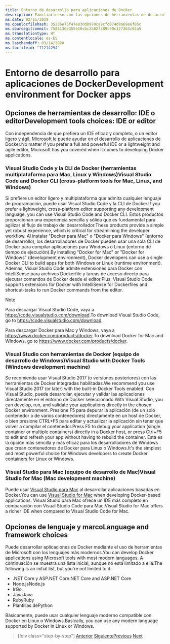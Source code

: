 ```yaml
---
title: Entorno de desarrollo para aplicaciones de Docker
description: Familiarícese con las opciones de herramientas de desarrollo más importantes que son compatibles con el ciclo de vida de desarrollo de Docker.
ms.date: 02/15/2019
ms.openlocfilehash: 35236e75f47e830d0970ca9cfd074d9a69e6f85c
ms.sourcegitcommit: 7588136e355e10cbc2582f389c90c127363c02a5
ms.translationtype: HT
ms.contentlocale: es-ES
ms.lasthandoff: 03/14/2020
ms.locfileid: "71214294"
---
```

# <a name="development-environment-for-docker-apps"></a><span data-ttu-id="f5bc4-103">Entorno de desarrollo para aplicaciones de Docker</span><span class="sxs-lookup"><span data-stu-id="f5bc4-103">Development environment for Docker apps</span></span>

## <a name="development-tools-choices-ide-or-editor"></a><span data-ttu-id="f5bc4-104">Opciones de herramientas de desarrollo: IDE o editor</span><span class="sxs-lookup"><span data-stu-id="f5bc4-104">Development tools choices: IDE or editor</span></span>

<span data-ttu-id="f5bc4-105">Con independencia de que prefiera un IDE eficaz y completo, o un editor ligero y ágil, Microsoft le puede ayudar en el desarrollo de aplicaciones de Docker.</span><span class="sxs-lookup"><span data-stu-id="f5bc4-105">No matter if you prefer a full and powerful IDE or a lightweight and agile editor, Microsoft has you covered when it comes to developing Docker applications.</span></span>

### <a name="visual-studio-code-and-docker-cli-cross-platform-tools-for-mac-linux-and-windows"></a><span data-ttu-id="f5bc4-106">Visual Studio Code y la CLI de Docker (herramientas multiplataforma para Mac, Linux y Windows)</span><span class="sxs-lookup"><span data-stu-id="f5bc4-106">Visual Studio Code and Docker CLI (cross-platform tools for Mac, Linux, and Windows)</span></span>

<span data-ttu-id="f5bc4-107">Si prefiere un editor ligero y multiplataforma que admita cualquier lenguaje de programación, puede usar Visual Studio Code y la CLI de Docker.</span><span class="sxs-lookup"><span data-stu-id="f5bc4-107">If you prefer a lightweight, cross-platform editor supporting any development language, you can use Visual Studio Code and Docker CLI.</span></span> <span data-ttu-id="f5bc4-108">Estos productos proporcionan una experiencia sencilla y sólida que es fundamental para agilizar el flujo de trabajo del desarrollador.</span><span class="sxs-lookup"><span data-stu-id="f5bc4-108">These products provide a simple yet robust experience, which is critical for streamlining the developer workflow.</span></span> <span data-ttu-id="f5bc4-109">Al instalar "Docker para Mac" o "Docker para Windows" (entorno de desarrollo), los desarrolladores de Docker pueden usar una sola CLI de Docker para compilar aplicaciones para Windows o Linux (entorno de tiempo de ejecución).</span><span class="sxs-lookup"><span data-stu-id="f5bc4-109">By installing "Docker for Mac" or "Docker for Windows" (development environment), Docker developers can use a single Docker CLI to build apps for both Windows or Linux (runtime environment).</span></span> <span data-ttu-id="f5bc4-110">Además, Visual Studio Code admite extensiones para Docker con IntelliSense para archivos Dockerfile y tareas de acceso directo para ejecutar comandos de Docker desde el editor.</span><span class="sxs-lookup"><span data-stu-id="f5bc4-110">Plus, Visual Studio Code supports extensions for Docker with IntelliSense for Dockerfiles and shortcut-tasks to run Docker commands from the editor.</span></span>

> [!NOTE]
> <span data-ttu-id="f5bc4-111">Para descargar Visual Studio Code, vaya a <https://code.visualstudio.com/download>.</span><span class="sxs-lookup"><span data-stu-id="f5bc4-111">To download Visual Studio Code, go to <https://code.visualstudio.com/download>.</span></span>
>
> <span data-ttu-id="f5bc4-112">Para descargar Docker para Mac y Windows, vaya a <https://www.docker.com/products/docker>.</span><span class="sxs-lookup"><span data-stu-id="f5bc4-112">To download Docker for Mac and Windows, go to <https://www.docker.com/products/docker>.</span></span>

### <a name="visual-studio-with-docker-tools-windows-development-machine"></a><span data-ttu-id="f5bc4-113">Visual Studio con herramientas de Docker (equipo de desarrollo de Windows)</span><span class="sxs-lookup"><span data-stu-id="f5bc4-113">Visual Studio with Docker Tools (Windows development machine)</span></span>

<span data-ttu-id="f5bc4-114">Se recomienda usar Visual Studio 2017 (o versiones posteriores) con las herramientas de Docker integradas habilitadas.</span><span class="sxs-lookup"><span data-stu-id="f5bc4-114">We recommend you use Visual Studio 2017 (or later) with the built-in Docker Tools enabled.</span></span> <span data-ttu-id="f5bc4-115">Con Visual Studio, puede desarrollar, ejecutar y validar las aplicaciones directamente en el entorno de Docker seleccionado.</span><span class="sxs-lookup"><span data-stu-id="f5bc4-115">With Visual Studio, you can develop, run, and validate your applications directly in the chosen Docker environment.</span></span> <span data-ttu-id="f5bc4-116">Presione F5 para depurar la aplicación (de un solo contenedor o de varios contenedores) directamente en un host de Docker, o bien presione CTRL+F5 para editar y actualizar la aplicación sin tener que volver a compilar el contenedor.</span><span class="sxs-lookup"><span data-stu-id="f5bc4-116">Press F5 to debug your application (single container or multiple containers) directly in a Docker host, or press Ctrl+F5 to edit and refresh your app without having to rebuild the container.</span></span> <span data-ttu-id="f5bc4-117">Esta es la opción más sencilla y más eficaz para los desarrolladores de Windows que crean contenedores de Docker para Linux o Windows.</span><span class="sxs-lookup"><span data-stu-id="f5bc4-117">It's the simplest and most powerful choice for Windows developers to create Docker containers for Linux or Windows.</span></span>

### <a name="visual-studio-for-mac-mac-development-machine"></a><span data-ttu-id="f5bc4-118">Visual Studio para Mac (equipo de desarrollo de Mac)</span><span class="sxs-lookup"><span data-stu-id="f5bc4-118">Visual Studio for Mac (Mac development machine)</span></span>

<span data-ttu-id="f5bc4-119">Puede usar [Visual Studio para Mac](https://visualstudio.microsoft.com/vs/mac/?utm_medium=microsoft&utm_source=docs.microsoft.com&utm_campaign=inline+link) al desarrollar aplicaciones basadas en Docker.</span><span class="sxs-lookup"><span data-stu-id="f5bc4-119">You can use [Visual Studio for Mac](https://visualstudio.microsoft.com/vs/mac/?utm_medium=microsoft&utm_source=docs.microsoft.com&utm_campaign=inline+link) when developing Docker-based applications.</span></span> <span data-ttu-id="f5bc4-120">Visual Studio para Mac ofrece un IDE más completo en comparación con Visual Studio Code para Mac.</span><span class="sxs-lookup"><span data-stu-id="f5bc4-120">Visual Studio for Mac offers a richer IDE when compared to Visual Studio Code for Mac.</span></span>

## <a name="language-and-framework-choices"></a><span data-ttu-id="f5bc4-121">Opciones de lenguaje y marco</span><span class="sxs-lookup"><span data-stu-id="f5bc4-121">Language and framework choices</span></span>

<span data-ttu-id="f5bc4-122">Puede desarrollar aplicaciones de Docker mediante el uso de herramientas de Microsoft con los lenguajes más modernos.</span><span class="sxs-lookup"><span data-stu-id="f5bc4-122">You can develop Docker applications using Microsoft tools with most modern languages.</span></span> <span data-ttu-id="f5bc4-123">A continuación se muestra una lista inicial, aunque no está limitado a ella:</span><span class="sxs-lookup"><span data-stu-id="f5bc4-123">The following is an initial list, but you're not limited to it:</span></span>

- <span data-ttu-id="f5bc4-124">.NET Core y ASP.NET Core</span><span class="sxs-lookup"><span data-stu-id="f5bc4-124">.NET Core and ASP.NET Core</span></span>
- <span data-ttu-id="f5bc4-125">Node.js</span><span class="sxs-lookup"><span data-stu-id="f5bc4-125">Node.js</span></span>
- <span data-ttu-id="f5bc4-126">Ir</span><span class="sxs-lookup"><span data-stu-id="f5bc4-126">Go</span></span>
- <span data-ttu-id="f5bc4-127">Java</span><span class="sxs-lookup"><span data-stu-id="f5bc4-127">Java</span></span>
- <span data-ttu-id="f5bc4-128">Ruby</span><span class="sxs-lookup"><span data-stu-id="f5bc4-128">Ruby</span></span>
- <span data-ttu-id="f5bc4-129">Plantillas de</span><span class="sxs-lookup"><span data-stu-id="f5bc4-129">Python</span></span>

<span data-ttu-id="f5bc4-130">Básicamente, puede usar cualquier lenguaje moderno compatible con Docker en Linux o Windows.</span><span class="sxs-lookup"><span data-stu-id="f5bc4-130">Basically, you can use any modern language supported by Docker in Linux or Windows.</span></span>

>[!div class="step-by-step"]
><span data-ttu-id="f5bc4-131">[Anterior](deploy-azure-kubernetes-service.md)
>[Siguiente](docker-apps-inner-loop-workflow.md)</span><span class="sxs-lookup"><span data-stu-id="f5bc4-131">[Previous](deploy-azure-kubernetes-service.md)
[Next](docker-apps-inner-loop-workflow.md)</span></span>
